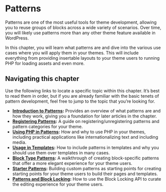 # Patterns

Patterns are one of the most useful tools for theme development, allowing you to reuse groups of blocks across a wide variety of scenarios. Over time, you will likely use patterns more than any other theme feature available in WordPress.

In this chapter, you will learn what patterns are and dive into the various use cases where you will apply them in your themes. This will include everything from providing insertable layouts to your theme users to running PHP for loading assets and even more.

## Navigating this chapter

Use the following links to locate a specific topic within this chapter. It’s best to read them in order, but if you are already familiar with the basic tenets of pattern development, feel free to jump to the topic that you’re looking for.

*   [**Introduction to Patterns**](https://developer.wordpress.org/themes/patterns/introduction-to-patterns/)**:** Provides an overview of what patterns are and how they work, giving you a foundation for later articles in the chapter.
*   [**Registering Patterns**](https://developer.wordpress.org/themes/patterns/registering-patterns/)**:** A guide on registering/unregistering patterns and pattern categories for your theme.
*   [**Using PHP in Patterns**](https://developer.wordpress.org/themes/patterns/using-php-in-patterns/)**:** How and why to use PHP in your themes, including practical applications like internationalizing text and including media.
*   [**Usage in Templates**](https://developer.wordpress.org/themes/patterns/usage-in-templates/)**:** How to include patterns in templates and why you should use them over templates in many cases.
*   [**Block Type Patterns**](https://developer.wordpress.org/themes/patterns/block-type-patterns/)**:** A walkthrough of creating block-specific patterns that offer a more elegant experience for your theme users.
*   [**Starter Patterns**](https://developer.wordpress.org/themes/patterns/starter-patterns/)**:** Building custom patterns as starting points for creating starting points for your theme users to build their pages and templates.
*   [**Patterns and Block Locking**](https://developer.wordpress.org/themes/patterns/patterns-and-block-locking/)**:** How to use the Block Locking API to curate the editing experience for your theme users.